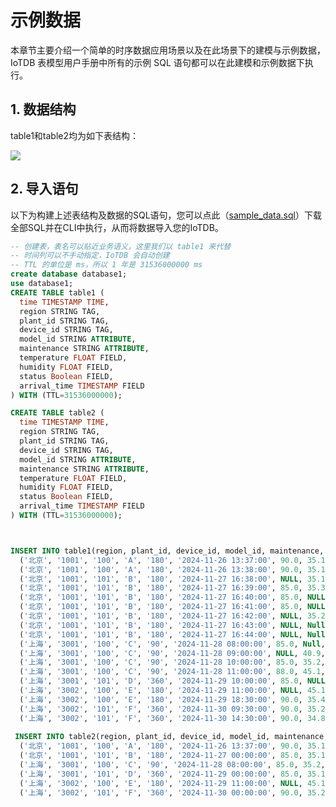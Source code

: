 <!--

    Licensed to the Apache Software Foundation (ASF) under one
    or more contributor license agreements.  See the NOTICE file
    distributed with this work for additional information
    regarding copyright ownership.  The ASF licenses this file
    to you under the Apache License, Version 2.0 (the
    "License"); you may not use this file except in compliance
    with the License.  You may obtain a copy of the License at
    
        http://www.apache.org/licenses/LICENSE-2.0
    
    Unless required by applicable law or agreed to in writing,
    software distributed under the License is distributed on an
    "AS IS" BASIS, WITHOUT WARRANTIES OR CONDITIONS OF ANY
    KIND, either express or implied.  See the License for the
    specific language governing permissions and limitations
    under the License.

-->

# 示例数据

本章节主要介绍一个简单的时序数据应用场景以及在此场景下的建模与示例数据，IoTDB 表模型用户手册中所有的示例 SQL 语句都可以在此建模和示例数据下执行。

## 1. 数据结构

table1和table2均为如下表结构：

![](https://alioss.timecho.com/docs/img/Sample_data01.png)

## 2. 导入语句

以下为构建上述表结构及数据的SQL语句，您可以点此（[sample_data.sql](https://alioss.timecho.com/upload/sample_data.sql)）下载全部SQL并在CLI中执行，从而将数据导入您的IoTDB。

```SQL
-- 创建表，表名可以贴近业务语义，这里我们以 table1 来代替
-- 时间列可以不手动指定，IoTDB 会自动创建
-- TTL 的单位是 ms，所以 1 年是 31536000000 ms
create database database1;
use database1;
CREATE TABLE table1 (
  time TIMESTAMP TIME,
  region STRING TAG,
  plant_id STRING TAG,
  device_id STRING TAG,
  model_id STRING ATTRIBUTE,
  maintenance STRING ATTRIBUTE,
  temperature FLOAT FIELD,
  humidity FLOAT FIELD,
  status Boolean FIELD,
  arrival_time TIMESTAMP FIELD
) WITH (TTL=31536000000);

CREATE TABLE table2 (
  time TIMESTAMP TIME,
  region STRING TAG,
  plant_id STRING TAG,
  device_id STRING TAG,
  model_id STRING ATTRIBUTE,
  maintenance STRING ATTRIBUTE,
  temperature FLOAT FIELD,
  humidity FLOAT FIELD,
  status Boolean FIELD,
  arrival_time TIMESTAMP FIELD
) WITH (TTL=31536000000);



INSERT INTO table1(region, plant_id, device_id, model_id, maintenance, time, temperature, humidity, status, arrival_time) VALUES 
  ('北京', '1001', '100', 'A', '180', '2024-11-26 13:37:00', 90.0, 35.1, true, '2024-11-26 13:37:34'),
  ('北京', '1001', '100', 'A', '180', '2024-11-26 13:38:00', 90.0, 35.1, true, '2024-11-26 13:38:25'),
  ('北京', '1001', '101', 'B', '180', '2024-11-27 16:38:00', NULL, 35.1,  true, '2024-11-27 16:37:01'),
  ('北京', '1001', '101', 'B', '180', '2024-11-27 16:39:00', 85.0, 35.3, NULL, Null),
  ('北京', '1001', '101', 'B', '180', '2024-11-27 16:40:00', 85.0, NULL, NULL, '2024-11-27 16:37:03'),
  ('北京', '1001', '101', 'B', '180', '2024-11-27 16:41:00', 85.0, NULL, NULL, '2024-11-27 16:37:04'),
  ('北京', '1001', '101', 'B', '180', '2024-11-27 16:42:00', NULL, 35.2, false, Null),
  ('北京', '1001', '101', 'B', '180', '2024-11-27 16:43:00', NULL, Null, false, Null),
  ('北京', '1001', '101', 'B', '180', '2024-11-27 16:44:00', NULL, Null, false, '2024-11-27 16:37:08'),
  ('上海', '3001', '100', 'C', '90', '2024-11-28 08:00:00', 85.0, Null, NULL, '2024-11-28 08:00:09'),
  ('上海', '3001', '100', 'C', '90', '2024-11-28 09:00:00', NULL, 40.9, true, NULL),
  ('上海', '3001', '100', 'C', '90', '2024-11-28 10:00:00', 85.0, 35.2, NULL, '2024-11-28 10:00:11'),
  ('上海', '3001', '100', 'C', '90', '2024-11-28 11:00:00', 88.0, 45.1, true, '2024-11-28 11:00:12'),
  ('上海', '3001', '101', 'D', '360', '2024-11-29 10:00:00', 85.0, NULL, NULL, '2024-11-29 10:00:13'),
  ('上海', '3002', '100', 'E', '180', '2024-11-29 11:00:00', NULL, 45.1, true, NULL),
  ('上海', '3002', '100', 'E', '180', '2024-11-29 18:30:00', 90.0, 35.4, true, '2024-11-29 18:30:15'),
  ('上海', '3002', '101', 'F', '360', '2024-11-30 09:30:00', 90.0, 35.2, true, NULL),
  ('上海', '3002', '101', 'F', '360', '2024-11-30 14:30:00', 90.0, 34.8, true, '2024-11-30 14:30:17');
  
 INSERT INTO table2(region, plant_id, device_id, model_id, maintenance, time, temperature, humidity, status, arrival_time) VALUES 
  ('北京', '1001', '100', 'A', '180', '2024-11-26 13:37:00', 90.0, 35.1, true, '2024-11-26 13:37:34'),
  ('北京', '1001', '101', 'B', '180', '2024-11-27 00:00:00', 85.0, 35.1,  true, '2024-11-27 16:37:01'),
  ('上海', '3001', '100', 'C', '90', '2024-11-28 08:00:00', 85.0, 35.2, false, '2024-11-28 08:00:09'),
  ('上海', '3001', '101', 'D', '360', '2024-11-29 00:00:00', 85.0, 35.1, NULL, '2024-11-29 10:00:13'),
  ('上海', '3002', '100', 'E', '180', '2024-11-29 11:00:00', NULL, 45.1, true, NULL),
  ('上海', '3002', '101', 'F', '360', '2024-11-30 00:00:00', 90.0, 35.2, true, NULL);
```